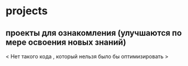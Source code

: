 # projects
## проекты для ознакомления (улучшаются по мере освоения новых знаний)
< Нет такого кода , который нельзя было бы оптимизировать >
